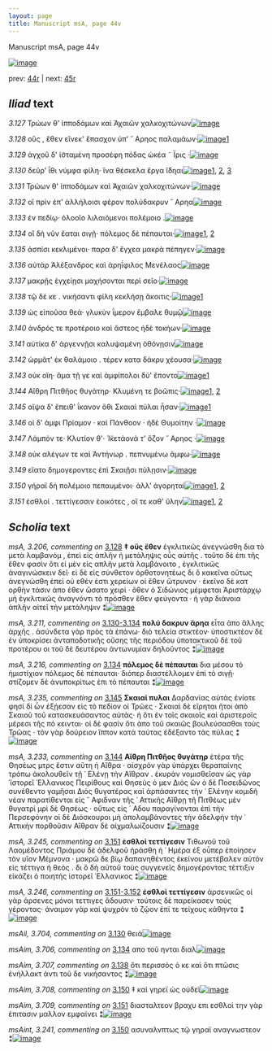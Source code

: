 ```yaml
---
layout: page
title: Manuscript msA, page 44v
---
```


Manuscript msA, page 44v

[![image](http://www.homermultitext.org/iipsrv?OBJ=IIP,1.0&FIF=/project/homer/pyramidal/deepzoom/hmt/vaimg/2017a/VA044VN_0546.tif&WID=100&CVT=JPEG)](http://www.homermultitext.org/ict2/?urn=urn:cite2:hmt:vaimg.2017a:VA044VN_0546)

prev:  [44r](../44r/) | next:  [45r](../45r/)

## *Iliad* text

*3.127* <a id="3.127"/> Τρώων θ' ἱπποδάμων καὶ Ἀχαιῶν χαλκοχιτώνων[![image](http://www.homermultitext.org/iipsrv?OBJ=IIP,1.0&FIF=/project/homer/pyramidal/deepzoom/hmt/vaimg/2017a/VA044VN_0546.tif&RGN=0.494,0.2171,0.381,0.0316&WID=1000&CVT=JPEG)](http://www.homermultitext.org/ict2/?urn=urn:cite2:hmt:vaimg.2017a:VA044VN_0546@0.494,0.2171,0.381,0.0316)

*3.128* <a id="3.128"/> οὓς , ἕθεν εἵνεκ' ἔπασχον ὑπ' ῎ Αρηος παλαμάων·[![image](http://www.homermultitext.org/iipsrv?OBJ=IIP,1.0&FIF=/project/homer/pyramidal/deepzoom/hmt/vaimg/2017a/VA044VN_0546.tif&RGN=0.492,0.2389,0.381,0.0316&WID=1000&CVT=JPEG)](http://www.homermultitext.org/ict2/?urn=urn:cite2:hmt:vaimg.2017a:VA044VN_0546@0.492,0.2389,0.381,0.0316)[1](#msA_3.206)

*3.129* <a id="3.129"/> ἀγχοῦ δ' ἱ̈σταμένη προσέφη πόδας ὠκέα ῀ Ϊρις ·[![image](http://www.homermultitext.org/iipsrv?OBJ=IIP,1.0&FIF=/project/homer/pyramidal/deepzoom/hmt/vaimg/2017a/VA044VN_0546.tif&RGN=0.492,0.2577,0.381,0.0316&WID=1000&CVT=JPEG)](http://www.homermultitext.org/ict2/?urn=urn:cite2:hmt:vaimg.2017a:VA044VN_0546@0.492,0.2577,0.381,0.0316)

*3.130* <a id="3.130"/> δεῦρ' ΐθι νύμφα φίλη· ἵνα θέσκελα ἔργα ἴ̈δηαι[![image](http://www.homermultitext.org/iipsrv?OBJ=IIP,1.0&FIF=/project/homer/pyramidal/deepzoom/hmt/vaimg/2017a/VA044VN_0546.tif&RGN=0.489,0.2787,0.381,0.0316&WID=1000&CVT=JPEG)](http://www.homermultitext.org/ict2/?urn=urn:cite2:hmt:vaimg.2017a:VA044VN_0546@0.489,0.2787,0.381,0.0316)[1](#msAil_3.704), [2](#msAint_3.209), [3](#msAim_3.705)

*3.131* <a id="3.131"/> Τρώων θ' ἱπποδάμων καὶ Ἀχαιῶν χαλκοχιτώνων·[![image](http://www.homermultitext.org/iipsrv?OBJ=IIP,1.0&FIF=/project/homer/pyramidal/deepzoom/hmt/vaimg/2017a/VA044VN_0546.tif&RGN=0.489,0.2953,0.389,0.0316&WID=1000&CVT=JPEG)](http://www.homermultitext.org/ict2/?urn=urn:cite2:hmt:vaimg.2017a:VA044VN_0546@0.489,0.2953,0.389,0.0316)

*3.132* <a id="3.132"/> οἳ πρὶν ἐπ' ἀλλήλοισι φέρον πολύδακρυν ῎ Αρηα[![image](http://www.homermultitext.org/iipsrv?OBJ=IIP,1.0&FIF=/project/homer/pyramidal/deepzoom/hmt/vaimg/2017a/VA044VN_0546.tif&RGN=0.485,0.3148,0.389,0.0316&WID=1000&CVT=JPEG)](http://www.homermultitext.org/ict2/?urn=urn:cite2:hmt:vaimg.2017a:VA044VN_0546@0.485,0.3148,0.389,0.0316)

*3.133* <a id="3.133"/> ἐν πεδίῳ· ὀλοοῖο λιλαιόμενοι πολέμοιο .[![image](http://www.homermultitext.org/iipsrv?OBJ=IIP,1.0&FIF=/project/homer/pyramidal/deepzoom/hmt/vaimg/2017a/VA044VN_0546.tif&RGN=0.486,0.3313,0.354,0.0316&WID=1000&CVT=JPEG)](http://www.homermultitext.org/ict2/?urn=urn:cite2:hmt:vaimg.2017a:VA044VN_0546@0.486,0.3313,0.354,0.0316)

*3.134* <a id="3.134"/> οἳ δὴ νῦν ἔαται σιγῇ· πόλεμος δὲ πέπαυται·[![image](http://www.homermultitext.org/iipsrv?OBJ=IIP,1.0&FIF=/project/homer/pyramidal/deepzoom/hmt/vaimg/2017a/VA044VN_0546.tif&RGN=0.489,0.3509,0.374,0.0316&WID=1000&CVT=JPEG)](http://www.homermultitext.org/ict2/?urn=urn:cite2:hmt:vaimg.2017a:VA044VN_0546@0.489,0.3509,0.374,0.0316)[1](#msAim_3.706), [2](#msA_3.216)

*3.135* <a id="3.135"/> ἀσπίσι κεκλιμένοι· παρα δ' ἔγχεα μακρὰ πέπηγεν·[![image](http://www.homermultitext.org/iipsrv?OBJ=IIP,1.0&FIF=/project/homer/pyramidal/deepzoom/hmt/vaimg/2017a/VA044VN_0546.tif&RGN=0.488,0.3689,0.406,0.0316&WID=1000&CVT=JPEG)](http://www.homermultitext.org/ict2/?urn=urn:cite2:hmt:vaimg.2017a:VA044VN_0546@0.488,0.3689,0.406,0.0316)

*3.136* <a id="3.136"/> αὐτὰρ Ἀλέξανδρος καὶ ἀρηΐφιλος Μενέλαος[![image](http://www.homermultitext.org/iipsrv?OBJ=IIP,1.0&FIF=/project/homer/pyramidal/deepzoom/hmt/vaimg/2017a/VA044VN_0546.tif&RGN=0.487,0.3884,0.406,0.0316&WID=1000&CVT=JPEG)](http://www.homermultitext.org/ict2/?urn=urn:cite2:hmt:vaimg.2017a:VA044VN_0546@0.487,0.3884,0.406,0.0316)

*3.137* <a id="3.137"/> μακρῇς ἐγχείῃσι μαχήσονται περὶ σεῖο·[![image](http://www.homermultitext.org/iipsrv?OBJ=IIP,1.0&FIF=/project/homer/pyramidal/deepzoom/hmt/vaimg/2017a/VA044VN_0546.tif&RGN=0.484,0.4057,0.374,0.0316&WID=1000&CVT=JPEG)](http://www.homermultitext.org/ict2/?urn=urn:cite2:hmt:vaimg.2017a:VA044VN_0546@0.484,0.4057,0.374,0.0316)

*3.138* <a id="3.138"/> τῷ δέ κε . νικήσαντι φίλη κεκλήσῃ ἄκοιτις·[![image](http://www.homermultitext.org/iipsrv?OBJ=IIP,1.0&FIF=/project/homer/pyramidal/deepzoom/hmt/vaimg/2017a/VA044VN_0546.tif&RGN=0.485,0.4245,0.392,0.0316&WID=1000&CVT=JPEG)](http://www.homermultitext.org/ict2/?urn=urn:cite2:hmt:vaimg.2017a:VA044VN_0546@0.485,0.4245,0.392,0.0316)[1](#msAim_3.707)

*3.139* <a id="3.139"/> ὡς εἰποῦσα θεὰ· γλυκὺν ΐμερον ἔμβαλε θυμῷ[![image](http://www.homermultitext.org/iipsrv?OBJ=IIP,1.0&FIF=/project/homer/pyramidal/deepzoom/hmt/vaimg/2017a/VA044VN_0546.tif&RGN=0.48,0.444,0.392,0.0316&WID=1000&CVT=JPEG)](http://www.homermultitext.org/ict2/?urn=urn:cite2:hmt:vaimg.2017a:VA044VN_0546@0.48,0.444,0.392,0.0316)

*3.140* <a id="3.140"/> ἀνδρός τε προτέροιο καὶ ἄστεος ἠδὲ τοκήων·[![image](http://www.homermultitext.org/iipsrv?OBJ=IIP,1.0&FIF=/project/homer/pyramidal/deepzoom/hmt/vaimg/2017a/VA044VN_0546.tif&RGN=0.478,0.4628,0.392,0.0316&WID=1000&CVT=JPEG)](http://www.homermultitext.org/ict2/?urn=urn:cite2:hmt:vaimg.2017a:VA044VN_0546@0.478,0.4628,0.392,0.0316)

*3.141* <a id="3.141"/> αὐτίκα δ' ἀργεννῇσι καλυψαμένη ὀθόνῃσιν[![image](http://www.homermultitext.org/iipsrv?OBJ=IIP,1.0&FIF=/project/homer/pyramidal/deepzoom/hmt/vaimg/2017a/VA044VN_0546.tif&RGN=0.478,0.4793,0.392,0.0316&WID=1000&CVT=JPEG)](http://www.homermultitext.org/ict2/?urn=urn:cite2:hmt:vaimg.2017a:VA044VN_0546@0.478,0.4793,0.392,0.0316)

*3.142* <a id="3.142"/> ὡρμᾶτ' ἐκ θαλάμοιο . τέρεν κατα δάκρυ χέουσα·[![image](http://www.homermultitext.org/iipsrv?OBJ=IIP,1.0&FIF=/project/homer/pyramidal/deepzoom/hmt/vaimg/2017a/VA044VN_0546.tif&RGN=0.487,0.4966,0.397,0.0331&WID=1000&CVT=JPEG)](http://www.homermultitext.org/ict2/?urn=urn:cite2:hmt:vaimg.2017a:VA044VN_0546@0.487,0.4966,0.397,0.0331)

*3.143* <a id="3.143"/> οὐκ οἴη· ἅμα τῇ γε καὶ ἀμφίπολοι δύ' ἕποντο[![image](http://www.homermultitext.org/iipsrv?OBJ=IIP,1.0&FIF=/project/homer/pyramidal/deepzoom/hmt/vaimg/2017a/VA044VN_0546.tif&RGN=0.483,0.5192,0.397,0.0263&WID=1000&CVT=JPEG)](http://www.homermultitext.org/ict2/?urn=urn:cite2:hmt:vaimg.2017a:VA044VN_0546@0.483,0.5192,0.397,0.0263)[1](#msA_3.227)

*3.144* <a id="3.144"/> Αἴθρη Πιτθῆος θυγάτηρ· Κλυμένη τε βοῶπις·[![image](http://www.homermultitext.org/iipsrv?OBJ=IIP,1.0&FIF=/project/homer/pyramidal/deepzoom/hmt/vaimg/2017a/VA044VN_0546.tif&RGN=0.483,0.5372,0.397,0.027&WID=1000&CVT=JPEG)](http://www.homermultitext.org/ict2/?urn=urn:cite2:hmt:vaimg.2017a:VA044VN_0546@0.483,0.5372,0.397,0.027)[1](#msA_3.233), [2](#msA_3.229)

*3.145* <a id="3.145"/> αῖψα δ' ἔπειθ' ΐκανον ὅθι Σκαιαὶ πύλαι ἦσαν·[![image](http://www.homermultitext.org/iipsrv?OBJ=IIP,1.0&FIF=/project/homer/pyramidal/deepzoom/hmt/vaimg/2017a/VA044VN_0546.tif&RGN=0.482,0.556,0.397,0.0278&WID=1000&CVT=JPEG)](http://www.homermultitext.org/ict2/?urn=urn:cite2:hmt:vaimg.2017a:VA044VN_0546@0.482,0.556,0.397,0.0278)[1](#msA_3.235)

*3.146* <a id="3.146"/> οἱ δ' ἀμφι Πρίαμον · καὶ Πάνθοον · ἠδὲ Θυμοίτην ·[![image](http://www.homermultitext.org/iipsrv?OBJ=IIP,1.0&FIF=/project/homer/pyramidal/deepzoom/hmt/vaimg/2017a/VA044VN_0546.tif&RGN=0.48,0.5733,0.403,0.0278&WID=1000&CVT=JPEG)](http://www.homermultitext.org/ict2/?urn=urn:cite2:hmt:vaimg.2017a:VA044VN_0546@0.48,0.5733,0.403,0.0278)

*3.147* <a id="3.147"/> Λάμπόν τε· Κλυτίον θ'· Ἱ̈κετάονά τ' ὄζον ῎ Αρηος ·[![image](http://www.homermultitext.org/iipsrv?OBJ=IIP,1.0&FIF=/project/homer/pyramidal/deepzoom/hmt/vaimg/2017a/VA044VN_0546.tif&RGN=0.479,0.5928,0.403,0.0278&WID=1000&CVT=JPEG)](http://www.homermultitext.org/ict2/?urn=urn:cite2:hmt:vaimg.2017a:VA044VN_0546@0.479,0.5928,0.403,0.0278)

*3.148* <a id="3.148"/> οὐκ αλέγων τε καὶ Ἀντήνωρ . πεπνυμένω ἄμφω·[![image](http://www.homermultitext.org/iipsrv?OBJ=IIP,1.0&FIF=/project/homer/pyramidal/deepzoom/hmt/vaimg/2017a/VA044VN_0546.tif&RGN=0.484,0.6093,0.403,0.0278&WID=1000&CVT=JPEG)](http://www.homermultitext.org/ict2/?urn=urn:cite2:hmt:vaimg.2017a:VA044VN_0546@0.484,0.6093,0.403,0.0278)

*3.149* <a id="3.149"/> εἵατο δημογεροντες ἐπὶ Σκαιῇσι πύλῃσιν·[![image](http://www.homermultitext.org/iipsrv?OBJ=IIP,1.0&FIF=/project/homer/pyramidal/deepzoom/hmt/vaimg/2017a/VA044VN_0546.tif&RGN=0.48,0.6296,0.403,0.0278&WID=1000&CVT=JPEG)](http://www.homermultitext.org/ict2/?urn=urn:cite2:hmt:vaimg.2017a:VA044VN_0546@0.48,0.6296,0.403,0.0278)

*3.150* <a id="3.150"/> γήραϊ δὴ πολέμοιο πεπαυμένοι· ἀλλ' ἀγορηταὶ[![image](http://www.homermultitext.org/iipsrv?OBJ=IIP,1.0&FIF=/project/homer/pyramidal/deepzoom/hmt/vaimg/2017a/VA044VN_0546.tif&RGN=0.48,0.6469,0.403,0.0278&WID=1000&CVT=JPEG)](http://www.homermultitext.org/ict2/?urn=urn:cite2:hmt:vaimg.2017a:VA044VN_0546@0.48,0.6469,0.403,0.0278)[1](#msAim_3.708), [2](#msAint_3.241)

*3.151* <a id="3.151"/> ἐσθλοί . τεττίγεσσιν ἐοικότες , οἵ τε καθ' ὕλην[![image](http://www.homermultitext.org/iipsrv?OBJ=IIP,1.0&FIF=/project/homer/pyramidal/deepzoom/hmt/vaimg/2017a/VA044VN_0546.tif&RGN=0.481,0.6642,0.403,0.0278&WID=1000&CVT=JPEG)](http://www.homermultitext.org/ict2/?urn=urn:cite2:hmt:vaimg.2017a:VA044VN_0546@0.481,0.6642,0.403,0.0278)[1](#msAim_3.709), [2](#msA_3.245)

## *Scholia* text

*msA, 3.206, commenting on* [3.128](#3.128)  <a id="msA_3.206"/> **‡ οὕς ἔθεν** ἐγκλιτικῶς ἀνεγνώσθη δια τὸ μετὰ λαμβανόμ , ἐπεὶ εἰς ἁπλῆν ἡ μετάληψις οὗς αὐτῆς . τοῦτο δὲ ἐπι τῆς ἔθεν φασὶν ὅτι εἰ μὲν εἰς απλῆν μετὰ λαμβάνοιτο , ἐγκλιτικῶς ἀναγινώσκειν δεῖ· εἰ δὲ εἰς σύνθετον ὀρθοτονητέως δι ὃ κακεῖνα οὕτως ἀνεγνώσθη ἐπεὶ οὐ εθέν ἐστι χερείων οἱ ἕθεν ὤτρυνον · ἐκεῖνο δὲ κατ ορθὴν τάσιν ἀπο έθεν ὤσατο χειρί · ὅθεν ὁ Σιδώνιος μέμφεται Ἀριστάρχῳ μὴ ἐγκλιτικῶς ἀναγνόντι τὸ πρόσθεν ἕθεν φεύγοντα · ἡ γὰρ διάνοια ἁπλῆν αἰτεῖ τὴν μετάληψιν ⁑[![image](http://www.homermultitext.org/iipsrv?OBJ=IIP,1.0&FIF=/project/homer/pyramidal/deepzoom/hmt/vaimg/2017a/VA044VN_0546.tif&RGN=0.22918202,0.11147994,0.64775239,0.06058091&WID=1000&CVT=JPEG)](http://www.homermultitext.org/ict2/?urn=urn:cite2:hmt:vaimg.2017a:VA044VN_0546@0.22918202,0.11147994,0.64775239,0.06058091)

*msA, 3.211, commenting on* [3.130-3.134](#3.130-3.134)  <a id="msA_3.211"/> **πολύ δακρυν ἅρηα** εἶτα ἀπο ἄλλης ἀρχῆς . ἀσύνδετα γὰρ πρὸς τὰ ἐπάνω· διὸ τελεία στικτέον· ὑποστικτέον δὲ ἐν ὑποκρίσει ἀνταποδοτικῆς οὔσης τῆς περιόδου ὑποτακτικοῦ δὲ τοῦ προτέρου οι τοῦ δὲ δευτέρου ἀντωνυμίαν δηλοῦντος ⁑[![image](http://www.homermultitext.org/iipsrv?OBJ=IIP,1.0&FIF=/project/homer/pyramidal/deepzoom/hmt/vaimg/2017a/VA044VN_0546.tif&RGN=0.22641857,0.16334716,0.64830508,0.02821577&WID=1000&CVT=JPEG)](http://www.homermultitext.org/ict2/?urn=urn:cite2:hmt:vaimg.2017a:VA044VN_0546@0.22641857,0.16334716,0.64830508,0.02821577)

*msA, 3.216, commenting on* [3.134](#3.134)  <a id="msA_3.216"/> **πόλεμος δὲ πέπαυται** δια μέσου τὸ ἡμιστίχιον πόλεμος δὲ πέπαυται· διόπερ διαστέλλομεν ἐπὶ τὸ σιγῇ· στίζομεν δὲ ἀνυποκρίτως ἐπι τὸ πέπαυται ⁑[![image](http://www.homermultitext.org/iipsrv?OBJ=IIP,1.0&FIF=/project/homer/pyramidal/deepzoom/hmt/vaimg/2017a/VA044VN_0546.tif&RGN=0.22752395,0.21479945,0.20836404,0.05062241&WID=1000&CVT=JPEG)](http://www.homermultitext.org/ict2/?urn=urn:cite2:hmt:vaimg.2017a:VA044VN_0546@0.22752395,0.21479945,0.20836404,0.05062241)

*msA, 3.235, commenting on* [3.145](#3.145)  <a id="msA_3.235"/> **Σκαιαὶ πυλαι** Δαρδανίας αὐτὰς ἐνίοτε φησί δί ὧν ἐξῄεσαν εἰς τὸ πεδίον οἱ Τρῶες · Σκαιαὶ δὲ εἴρηται ἤτοι ἀπὸ Σκαιοῦ τοῦ κατασκευάσαντος αὐτὰς· ἠ ὅτι ἐν τοῖς σκαιοῖς καὶ ἀριστεροῖς μέρεσι τῆς πό κεινται· οἱ δὲ φασὶν ὅτι ἀπο τοῦ σκαιῶς βουλεύσασθαι τοὺς Τρῶας · τὸν γὰρ δούρειον ἵππον κατὰ ταύτας ἐδέξαντο τὰς πύλας ⁑[![image](http://www.homermultitext.org/iipsrv?OBJ=IIP,1.0&FIF=/project/homer/pyramidal/deepzoom/hmt/vaimg/2017a/VA044VN_0546.tif&RGN=0.23526161,0.57455048,0.21389094,0.10082988&WID=1000&CVT=JPEG)](http://www.homermultitext.org/ict2/?urn=urn:cite2:hmt:vaimg.2017a:VA044VN_0546@0.23526161,0.57455048,0.21389094,0.10082988)

*msA, 3.233, commenting on* [3.144](#3.144)  <a id="msA_3.233"/> **Αἴθρη Πιτθῆος θυγάτηρ** ἑτέρα τῆς Θησέως μτρς ἔστιν αὕτη ἡ Αἴθρα · αἰσχρὸν γὰρ ὑπάρχει θεραπαίνης τρόπω ἀκολουθεῖν τῇ ῾ Ελένῃ τὴν Αἴθραν . ἑκυρὰν νομισθεῖσαν ὡς γὰρ ῾ϊστορεῖ ῾Ελλανικος Πειρίθους καὶ Θησεὺς ὁ μεν Διὸς ὢν ὁ δὲ Ποσειδῶνος συνέθεντο γαμῆσαι Διὸς θυγατέρας καὶ ἁρπάσαντες τὴν ῾ Ελένην κομιδῆ νέαν παρατίθενται εἰς ῎ Αφιδναν τῆς ᾿ Αττικῆς Αἴθρῃ τῆ Πιτθέως μὲν θυγατρὶ μρὶ δὲ Θησέως · οὕτως εἰς ΄ Αδου παραγίνονται ἐπὶ τὴν Περσεφόνην οἱ δὲ Διόσκουροι μὴ ἀπολαμβάνοντες τὴν ἀδελφὴν τὴν ᾿ Αττικὴν πορθοῦσιν Αἴθραν δὲ αἰχμαλωίζουσιν ⁑[![image](http://www.homermultitext.org/iipsrv?OBJ=IIP,1.0&FIF=/project/homer/pyramidal/deepzoom/hmt/vaimg/2017a/VA044VN_0546.tif&RGN=0.23691968,0.70608575,0.64830508,0.07344398&WID=1000&CVT=JPEG)](http://www.homermultitext.org/ict2/?urn=urn:cite2:hmt:vaimg.2017a:VA044VN_0546@0.23691968,0.70608575,0.64830508,0.07344398)

*msA, 3.245, commenting on* [3.151](#3.151)  <a id="msA_3.245"/> **ἐσθλοὶ τεττίγεσιν** Τιθωνοῦ τοῦ Λαομέδοντος Πριάμου δὲ ἀδελφοῦ ἠράσθη ἡ ῾ Ημέρα ἐξ οὗπερ ἐποίησεν τὸν υἵον Μέμνονα · μακρῶ δε βίῳ δαπανηθέντος ἐκείνου μετέβαλεν αὐτὸν εἰς τέττιγα ἡ θεὸς . δι ὃ δὴ αὐτοῦ τοὺς συγγενεῖς δημογέροντας τέττιξιν εἰκάζει ὁ ποιητής ἱστορεῖ ῾Ελλανικος ⁑[![image](http://www.homermultitext.org/iipsrv?OBJ=IIP,1.0&FIF=/project/homer/pyramidal/deepzoom/hmt/vaimg/2017a/VA044VN_0546.tif&RGN=0.22918202,0.76002766,0.66046426,0.05311203&WID=1000&CVT=JPEG)](http://www.homermultitext.org/ict2/?urn=urn:cite2:hmt:vaimg.2017a:VA044VN_0546@0.22918202,0.76002766,0.66046426,0.05311203)

*msA, 3.246, commenting on* [3.151-3.152](#3.151-3.152)  <a id="msA_3.246"/> **ἐσθλοὶ τεττίγεσιν** ἀρσενικῶς οἱ γὰρ άρσενες μόνοι τεττιγες ἄδουσιν· τούτοις δὲ παρείκασεν τοὺς γέροντας· άναιμον γὰρ καὶ ψυχρὸν τὸ ζῷον ἐπί τε τείχους κάθηντα ⁑[![image](http://www.homermultitext.org/iipsrv?OBJ=IIP,1.0&FIF=/project/homer/pyramidal/deepzoom/hmt/vaimg/2017a/VA044VN_0546.tif&RGN=0.23305085,0.78907331,0.64333088,0.05767635&WID=1000&CVT=JPEG)](http://www.homermultitext.org/ict2/?urn=urn:cite2:hmt:vaimg.2017a:VA044VN_0546@0.23305085,0.78907331,0.64333088,0.05767635)

*msAil, 3.704, commenting on* [3.130](#3.130)  <a id="msAil_3.704"/> θειά[![image](http://www.homermultitext.org/iipsrv?OBJ=IIP,1.0&FIF=/project/homer/pyramidal/deepzoom/hmt/vaimg/2017a/VA044VN_0546.tif&RGN=0.67943994,0.27800830,0.10058954,0.02226833&WID=1000&CVT=JPEG)](http://www.homermultitext.org/ict2/?urn=urn:cite2:hmt:vaimg.2017a:VA044VN_0546@0.67943994,0.27800830,0.10058954,0.02226833)

*msAim, 3.706, commenting on* [3.134](#3.134)  <a id="msAim_3.706"/> απο τοῦ ηνται διαλ[![image](http://www.homermultitext.org/iipsrv?OBJ=IIP,1.0&FIF=/project/homer/pyramidal/deepzoom/hmt/vaimg/2017a/VA044VN_0546.tif&RGN=0.43551953,0.36279391,0.04900516,0.00899032&WID=1000&CVT=JPEG)](http://www.homermultitext.org/ict2/?urn=urn:cite2:hmt:vaimg.2017a:VA044VN_0546@0.43551953,0.36279391,0.04900516,0.00899032)

*msAim, 3.707, commenting on* [3.138](#3.138)  <a id="msAim_3.707"/> ὅτι περισσὸς ὁ κε καὶ ὅτι πτῶσις ἐνήλλακτ ἀντι τοῦ δε νικήσαντος ⁑[![image](http://www.homermultitext.org/iipsrv?OBJ=IIP,1.0&FIF=/project/homer/pyramidal/deepzoom/hmt/vaimg/2017a/VA044VN_0546.tif&RGN=0.43404569,0.43430152,0.06005895,0.03872752&WID=1000&CVT=JPEG)](http://www.homermultitext.org/ict2/?urn=urn:cite2:hmt:vaimg.2017a:VA044VN_0546@0.43404569,0.43430152,0.06005895,0.03872752)

*msAim, 3.708, commenting on* [3.150](#3.150)  <a id="msAim_3.708"/> ‡ καὶ γηρεϊ ὡς οὐδεϊ[![image](http://www.homermultitext.org/iipsrv?OBJ=IIP,1.0&FIF=/project/homer/pyramidal/deepzoom/hmt/vaimg/2017a/VA044VN_0546.tif&RGN=0.43257185,0.66044260,0.06153279,0.00968188&WID=1000&CVT=JPEG)](http://www.homermultitext.org/ict2/?urn=urn:cite2:hmt:vaimg.2017a:VA044VN_0546@0.43257185,0.66044260,0.06153279,0.00968188)

*msAim, 3.709, commenting on* [3.151](#3.151)  <a id="msAim_3.709"/> διασταλτεον βραχυ επι εσθλοὶ την γὰρ ἐπιτασιν μαλλον εμφαίνει ⁑[![image](http://www.homermultitext.org/iipsrv?OBJ=IIP,1.0&FIF=/project/homer/pyramidal/deepzoom/hmt/vaimg/2017a/VA044VN_0546.tif&RGN=0.44970523,0.67372061,0.03813559,0.04536653&WID=1000&CVT=JPEG)](http://www.homermultitext.org/ict2/?urn=urn:cite2:hmt:vaimg.2017a:VA044VN_0546@0.44970523,0.67372061,0.03813559,0.04536653)

*msAint, 3.241, commenting on* [3.150](#3.150)  <a id="msAint_3.241"/> ασυναλνπτως τῷ γηραϊ αναγνωστεον ⁑[![image](http://www.homermultitext.org/iipsrv?OBJ=IIP,1.0&FIF=/project/homer/pyramidal/deepzoom/hmt/vaimg/2017a/VA044VN_0546.tif&RGN=0.85519528,0.65076072,0.03095063,0.05172891&WID=1000&CVT=JPEG)](http://www.homermultitext.org/ict2/?urn=urn:cite2:hmt:vaimg.2017a:VA044VN_0546@0.85519528,0.65076072,0.03095063,0.05172891)